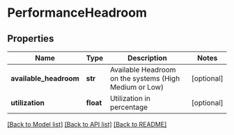 # PerformanceHeadroom

## Properties
Name | Type | Description | Notes
------------ | ------------- | ------------- | -------------
**available_headroom** | **str** | Available Headroom on the systems (High Medium or Low) | [optional] 
**utilization** | **float** | Utilization in percentage | [optional] 

[[Back to Model list]](../README.md#documentation-for-models) [[Back to API list]](../README.md#documentation-for-api-endpoints) [[Back to README]](../README.md)


